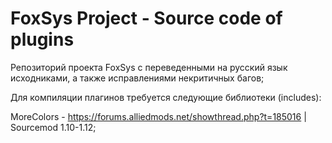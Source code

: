 #  FoxSys Project - Source code of plugins
Репозиторий проекта FoxSys с переведенными на русский язык исходниками, а также исправлениями некритичных багов;

Для компиляции плагинов требуется следующие библиотеки (includes):

MoreColors - https://forums.alliedmods.net/showthread.php?t=185016 | Sourcemod 1.10-1.12;

